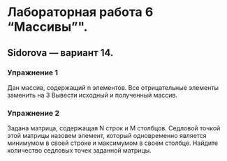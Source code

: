 # Лабораторная работа 6 “Массивы”".
## Sidorova —  вариант 14.
### Упражнение 1
Дан массив, содержащий n элементов. Все отрицательные элементы заменить на 3 Вывести исходный и полученный массив.

### Упражнение 2
Задана матрица, содержащая N строк и M столбцов. Седловой точкой этой матрицы назовем элемент, который одновременно является минимумом в своей строке и максимумом в своем столбце. Найдите количество седловых точек заданной матрицы.
